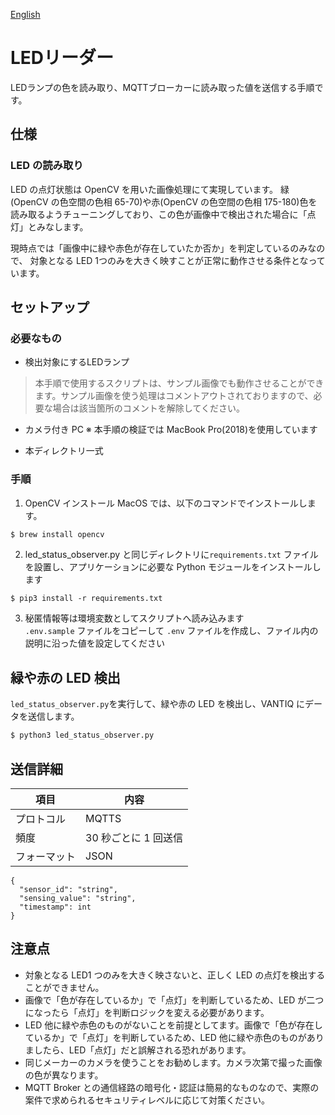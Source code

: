 [English](./README.en.md)

# LEDリーダー

LEDランプの色を読み取り、MQTTブローカーに読み取った値を送信する手順です。

## 仕様

### LED の読み取り

LED の点灯状態は OpenCV を用いた画像処理にて実現しています。
緑(OpenCV の色空間の色相 65-70)や赤(OpenCV の色空間の色相 175-180)色を読み取るようチューニングしており、この色が画像中で検出された場合に「点灯」とみなします。

現時点では「画像中に緑や赤色が存在していたか否か」を判定しているのみなので、
対象となる LED 1つのみを大きく映すことが正常に動作させる条件となっています。

## セットアップ

### 必要なもの

- 検出対象にするLEDランプ
> 本手順で使用するスクリプトは、サンプル画像でも動作させることができます。サンプル画像を使う処理はコメントアウトされておりますので、必要な場合は該当箇所のコメントを解除してください。

- カメラ付き PC ※ 本手順の検証では MacBook Pro(2018)を使用しています

- 本ディレクトリ一式

### 手順

1. OpenCV インストール
   MacOS では、以下のコマンドでインストールします。

```sh
$ brew install opencv
```

2. led_status_observer.py と同じディレクトリに`requirements.txt` ファイルを設置し、アプリケーションに必要な Python モジュールをインストールします

```
$ pip3 install -r requirements.txt
```

3. 秘匿情報等は環境変数としてスクリプトへ読み込みます  
   `.env.sample` ファイルをコピーして `.env` ファイルを作成し、ファイル内の説明に沿った値を設定してください

## 緑や赤の LED 検出

`led_status_observer.py`を実行して、緑や赤の LED を検出し、VANTIQ にデータを送信します。

```sh
$ python3 led_status_observer.py

```

## 送信詳細

| 項目         | 内容                  |
| ------------ | --------------------- |
| プロトコル   | MQTTS                 |
| 頻度         | 30 秒ごとに 1 回送信  |
| フォーマット | JSON                  |

```
{
  "sensor_id": "string",
  "sensing_value": "string",
  "timestamp": int
}
```

## 注意点

- 対象となる LED1 つのみを大きく映さないと、正しく LED の点灯を検出することができません。
- 画像で「色が存在しているか」で「点灯」を判断しているため、LED が二つになったら「点灯」を判断ロジックを変える必要があります。
- LED 他に緑や赤色のものがないことを前提としてます。画像で「色が存在しているか」で「点灯」を判断しているため、LED 他に緑や赤色のものがありましたら、LED「点灯」だと誤解される恐れがあります。
- 同じメーカーのカメラを使うことをお勧めします。カメラ次第で撮った画像の色が異なります。
- MQTT Broker との通信経路の暗号化・認証は簡易的なものなので、実際の案件で求められるセキュリティレベルに応じて対策ください。
